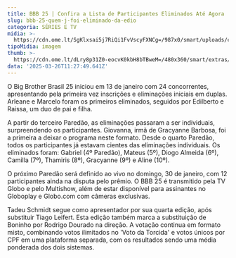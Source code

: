 ```yaml
---
title: BBB 25 | Confira a Lista de Participantes Eliminados Até Agora
slug: bbb-25-quem-j-foi-eliminado-da-edio
categoria: SÉRIES E TV
midia: >-
  https://cdn.ome.lt/SgKlxsai5j7RiQi1FvVscyFXNCg=/987x0/smart/uploads/conteudo/fotos/bbb25-edilberto-raissa-eliminados_wZsCQ54.jpg
tipoMidia: imagem
thumb: >-
  https://cdn.ome.lt/dLry8p31Z0-eocvK0kbH8bTBweM=/480x360/smart/extras/conteudos/bbb25-edilberto-raissa-eliminados-peq_5jnF5tN.jpg
data: '2025-03-26T11:27:49.641Z'
---
```


O Big Brother Brasil 25 iniciou em 13 de janeiro com 24 concorrentes, apresentando pela primeira vez inscrições e eliminações iniciais em duplas. Arleane e Marcelo foram os primeiros eliminados, seguidos por Edilberto e Raissa, um duo de pai e filha.

A partir do terceiro Paredão, as eliminações passaram a ser individuais, surpreendendo os participantes. Giovanna, irmã de Gracyanne Barbosa, foi a primeira a deixar o programa neste formato. Desde o quarto Paredão, todos os participantes já estavam cientes das eliminações individuais. Os eliminados foram: Gabriel (4º Paredão), Mateus (5º), Diogo Almeida (6º), Camilla (7º), Thamiris (8º), Gracyanne (9º) e Aline (10º).

O próximo Paredão será definido ao vivo no domingo, 30 de janeiro, com 12 participantes ainda na disputa pelo prêmio. O BBB 25 é transmitido pela TV Globo e pelo Multishow, além de estar disponível para assinantes no Globoplay e Globo.com com câmeras exclusivas.

Tadeu Schmidt segue como apresentador por sua quarta edição, após substituir Tiago Leifert. Esta edição também marca a substituição de Boninho por Rodrigo Dourado na direção. A votação continua em formato misto, combinando votos ilimitados no 'Voto da Torcida' e votos únicos por CPF em uma plataforma separada, com os resultados sendo uma média ponderada dos dois sistemas.
